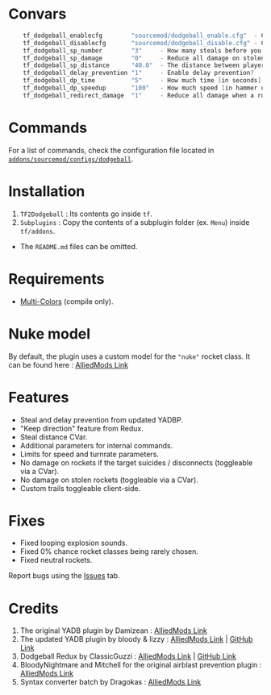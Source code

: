 # Convars
```c
    tf_dodgeball_enablecfg        "sourcemod/dodgeball_enable.cfg"  - Config file to execute when enabling the Dodgeball game mode.
    tf_dodgeball_disablecfg       "sourcemod/dodgeball_disable.cfg" - Config file to execute when disabling the Dodgeball game mode.
    tf_dodgeball_sp_number        "3"     - How many steals before you get slayed?
    tf_dodgeball_sp_damage        "0"     - Reduce all damage on stolen rockets?
    tf_dodgeball_sp_distance      "48.0"  - The distance between players for a steal to register.
    tf_dodgeball_delay_prevention "1"     - Enable delay prevention?
    tf_dodgeball_dp_time          "5"     - How much time [in seconds] before delay prevention activates?
    tf_dodgeball_dp_speedup       "100"   - How much speed [in hammer units per second] should the rocket gain when delayed?
    tf_dodgeball_redirect_damage  "1"     - Reduce all damage when a rocket has an invalid target?
```

# Commands
For a list of commands, check the configuration file located in [`addons/sourcemod/configs/dodgeball`](https://github.com/x07x08/TF2-Dodgeball-Modified/tree/main/TF2Dodgeball/addons/sourcemod/configs/dodgeball).

# Installation
<!-- https://ibb.co/qJRg3fV - Weren't the instructions clear already... -->
1. `TF2Dodgeball` : Its contents go inside `tf`.
2. `Subplugins` : Copy the contents of a subplugin folder (ex. `Menu`) inside `tf/addons`.
- The `README.md` files can be omitted.

# Requirements
- [Multi-Colors](https://github.com/Bara/Multi-Colors) (compile only).

# Nuke model
By default, the plugin uses a custom model for the `"nuke"` rocket class. It can be found here : [AlliedMods Link](https://forums.alliedmods.net/showpost.php?s=8fa72450fa0c4941c927d01d2d6245c9&p=2180141&postcount=350)

# Features
- Steal and delay prevention from updated YADBP.
- "Keep direction" feature from Redux.
- Steal distance CVar.
- Additional parameters for internal commands.
- Limits for speed and turnrate parameters.
- No damage on rockets if the target suicides / disconnects (toggleable via a CVar).
- No damage on stolen rockets (toggleable via a CVar).
- Custom trails toggleable client-side.

# Fixes
- Fixed looping explosion sounds.
- Fixed 0% chance rocket classes being rarely chosen.
- Fixed neutral rockets.

Report bugs using the [Issues](https://github.com/x07x08/TF2-Dodgeball-Modified/issues) tab.

# Credits
1. The original YADB plugin by Damizean : [AlliedMods Link](https://forums.alliedmods.net/showthread.php?t=134503)
2. The updated YADB plugin by bloody & lizzy : [AlliedMods Link](https://forums.alliedmods.net/showthread.php?p=2534328) | [GitHub Link](https://github.com/bloodgit/TF2-Dodgeball)
3. Dodgeball Redux by ClassicGuzzi : [AlliedMods Link](https://forums.alliedmods.net/showthread.php?p=2226728) | [GitHub Link](https://github.com/ClassicSpeed/dodgeball)
4. BloodyNightmare and Mitchell for the original airblast prevention plugin : [AlliedMods Link](https://forums.alliedmods.net/showthread.php?t=233475)
5. Syntax converter batch by Dragokas : [AlliedMods Link](https://forums.alliedmods.net/showpost.php?p=2593268&postcount=54)
